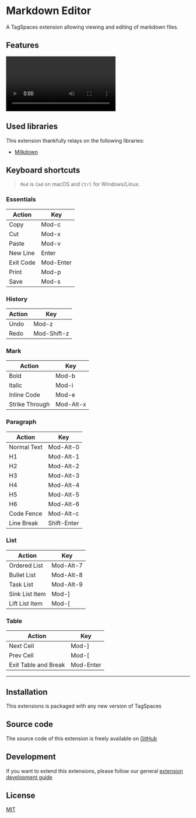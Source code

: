 # Markdown Editor

A TagSpaces extension allowing viewing and editing of markdown files.

## Features

<video
src="https://www.tagspaces.org/content/v3-11/markdown-editor-demo.mp4"
autoPlay
loop
controls
className="img-responsive center-block img-shadow img-rounded"
/>

## Used libraries

This extension thankfully relays on the following libraries:

- [Milkdown](https://milkdown.dev/)

## Keyboard shortcuts

> `Mod` is `Cmd` on macOS and `Ctrl` for Windows/Linux.

### Essentials

| Action    | Key       |
| --------- | --------- |
| Copy      | Mod-c     |
| Cut       | Mod-x     |
| Paste     | Mod-v     |
| New Line  | Enter     |
| Exit Code | Mod-Enter |
| Print     | Mod-p     |
| Save      | Mod-s     |

### History

| Action | Key         |
| ------ | ----------- |
| Undo   | Mod-z       |
| Redo   | Mod-Shift-z |

### Mark

| Action         | Key       |
| -------------- | --------- |
| Bold           | Mod-b     |
| Italic         | Mod-i     |
| Inline Code    | Mod-e     |
| Strike Through | Mod-Alt-x |

### Paragraph

| Action      | Key         |
| ----------- | ----------- |
| Normal Text | Mod-Alt-0   |
| H1          | Mod-Alt-1   |
| H2          | Mod-Alt-2   |
| H3          | Mod-Alt-3   |
| H4          | Mod-Alt-4   |
| H5          | Mod-Alt-5   |
| H6          | Mod-Alt-6   |
| Code Fence  | Mod-Alt-c   |
| Line Break  | Shift-Enter |

### List

| Action         | Key       |
| -------------- | --------- |
| Ordered List   | Mod-Alt-7 |
| Bullet List    | Mod-Alt-8 |
| Task List      | Mod-Alt-9 |
| Sink List Item | Mod-]     |
| Lift List Item | Mod-[     |

### Table

| Action               | Key       |
| -------------------- | --------- |
| Next Cell            | Mod-]     |
| Prev Cell            | Mod-[     |
| Exit Table and Break | Mod-Enter |

---

## Installation

This extensions is packaged with any new version of TagSpaces

## Source code

The source code of this extension is freely available on [GitHub](https://github.com/tagspaces/tagspaces-extensions/tree/main/md-editor)

## Development

If you want to extend this extensions, please follow our general [extension development guide](/dev/extension-development-guide)

## License

[MIT](https://github.com/tagspaces/tagspaces-extensions/blob/main/md-editor/LICENSE.txt)
